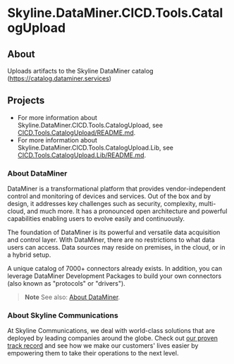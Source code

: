 # Skyline.DataMiner.CICD.Tools.CatalogUpload

## About

Uploads artifacts to the Skyline DataMiner catalog (https://catalog.dataminer.services)

## Projects

* For more information about Skyline.DataMiner.CICD.Tools.CatalogUpload, see [CICD.Tools.CatalogUpload/README.md](CICD.Tools.CatalogUpload/README.md).
* For more information about Skyline.DataMiner.CICD.Tools.CatalogUpload.Lib, see [CICD.Tools.CatalogUpload.Lib/README.md](CICD.Tools.CatalogUpload.Lib/README.md).


### About DataMiner

DataMiner is a transformational platform that provides vendor-independent control and monitoring of devices and services. Out of the box and by design, it addresses key challenges such as security, complexity, multi-cloud, and much more. It has a pronounced open architecture and powerful capabilities enabling users to evolve easily and continuously.

The foundation of DataMiner is its powerful and versatile data acquisition and control layer. With DataMiner, there are no restrictions to what data users can access. Data sources may reside on premises, in the cloud, or in a hybrid setup.

A unique catalog of 7000+ connectors already exists. In addition, you can leverage DataMiner Development Packages to build your own connectors (also known as "protocols" or "drivers").

> **Note**
> See also: [About DataMiner](https://aka.dataminer.services/about-dataminer).

### About Skyline Communications

At Skyline Communications, we deal with world-class solutions that are deployed by leading companies around the globe. Check out [our proven track record](https://aka.dataminer.services/about-skyline) and see how we make our customers' lives easier by empowering them to take their operations to the next level.

<!-- Uncomment below and add more info to provide more information about how to use this package. -->
<!-- ## Getting Started -->
